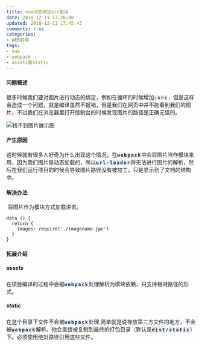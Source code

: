 ```yaml
---
title: vue动态绑定src错误
date: 2018-12-11 17:26:40
updated: 2018-12-11 17:45:43
comments: true
categories:
- WEB前端
tags:
- vue
- webpack
- assets和static
---
```


#### 问题概述

​	很多时候我们要对图片进行动态的绑定，例如在循环的时候增加<code style="letter-spacing: 2px;font-weight:700;background-color:#e6effb;border-radius:3px;">:src</code>，但是这样会造成一个问题，就是编译虽然不报错，但是我们在网页中并不能看到我们的图片，不过我们在浏览器里打开控制台的时候发现图片的路径是正确无误的。

![找不到图片展示图](20181211173152.png)

#### 产生原因

​	这时候就有很多人好奇为什么出现这个情况，在<code style="letter-spacing: 2px;font-weight:700;background-color:#e6effb;border-radius:3px;">webpack</code>中会将图片当作模块来用，因为我们图片是动态加载的，所以<code style="letter-spacing: 2px;font-weight:700;background-color:#e6effb;border-radius:3px;">url-loader</code>将无法进行图片的解析，然后在我们运行项目的时候会导致图片路径没有被加工，只是显示到了文档的结构中。

#### 解决办法

​	将图片作为模块方式加载进去。

```vue
data () {
  return {
    images: require('./imagename.jpc')
  }
}
```

#### 拓展介绍

##### assets

在项目编译的过程中会被<code style="letter-spacing: 2px;font-weight:700;background-color:#e6effb;border-radius:3px;">webpack</code>处理解析为模块依赖，只支持相对路径的形式。

##### static

在这个目录下文件不会被<code style="letter-spacing: 2px;font-weight:700;background-color:#e6effb;border-radius:3px;">webpack</code>处理,简单就是说存放第三方文件的地方，不会被<code style="letter-spacing: 2px;font-weight:700;background-color:#e6effb;border-radius:3px;">webpack</code>解析。他会直接被复制到最终的打包目录（默认是<code style="letter-spacing: 2px;font-weight:700;background-color:#e6effb;border-radius:3px;">dist/static</code>）下。必须使用绝对路径引用这些文件。